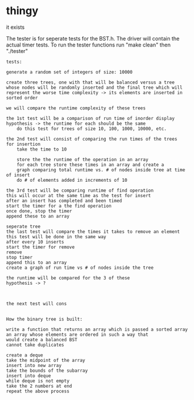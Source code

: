 # thingy
it exists

The tester is for seperate tests for the BST.h.
The driver will contain the actual timer tests.
To run the tester functions run "make clean" then "./tester"

	tests:

	generate a random set of integers of size: 10000

	create three trees, one with that will be balanced versus a tree
	whose nodes will be randomly inserted and the final tree which will
	represent the worse time complexity -> its elements are inserted in sorted order

	we will compare the runtime complexity of these trees

	the 1st test will be a comparison of run time of inorder display
	hypothesis -> the runtime for each should be the same 
		do this test for trees of size 10, 100, 1000, 10000, etc.

	the 2nd test will consist of comparing the run times of the trees 
	for insertion
		take the time to 10

		store the the runtime of the operation in an array
		for each tree store these times in an array and create a 
		graph comparing total runtime vs. # of nodes inside tree at time of insert
		do # of elements added in increments of 10

	the 3rd test will be comparing runtime of find operation
	this will occur at the same time as the test for insert
	after an insert has completed and been timed
	start the timer for a the find operation
	once done, stop the timer
	append these to an array

	seperate tree
	the last test will compare the times it takes to remove an element
	this test will be done in the same way
	after every 10 inserts
	start the timer for remove
	remove
	stop timer
	append this to an array
	create a graph of run time vs # of nodes inside the tree 

	the runtime will be compared for the 3 of these
	hypothesis -> ?



	the next test will cons


	How the binary tree is built:

	write a function that returns an array which is passed a sorted array
	an array whose elements are ordered in such a way that 
	would create a balanced BST
	cannot take duplicates
	
	create a deque
	take the midpoint of the array
	insert into new array
	take the bounds of the subarray
	insert into deque
	while deque is not empty
	take the 2 numbers at end 
	repeat the above process
